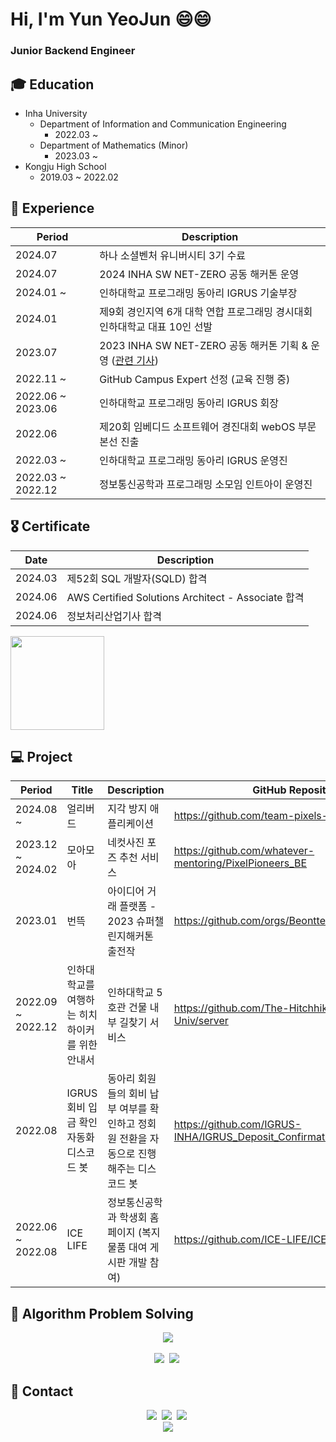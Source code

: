 # Hi, I'm Yun YeoJun 😄😄
### Junior Backend Engineer

## 🎓 Education
- Inha University
  - Department of Information and Communication Engineering
    - 2022.03 ~
  - Department of Mathematics (Minor)
    - 2023.03 ~
- Kongju High School
  - 2019.03 ~ 2022.02

## 🧭 Experience
|Period|Description|
|---|---|
|2024.07|하나 소셜벤처 유니버시티 3기 수료|
|2024.07|2024 INHA SW NET-ZERO 공동 해커톤 운영|
|2024.01 ~ |인하대학교 프로그래밍 동아리 IGRUS 기술부장|
|2024.01|제9회 경인지역 6개 대학 연합 프로그래밍 경시대회 인하대학교 대표 10인 선발|
|2023.07|2023 INHA SW NET-ZERO 공동 해커톤 기획 & 운영 ([관련 기사](https://swuniv.inha.ac.kr/swuniv/12705/subview.do?enc=Zm5jdDF8QEB8JTJGYmJzJTJGc3d1bml2JTJGMzExNCUyRjEwODQ4OSUyRmFydGNsVmlldy5kbyUzRg%3D%3D))
|2022.11 ~ |GitHub Campus Expert 선정 (교육 진행 중)|
|2022.06 ~ 2023.06|인하대학교 프로그래밍 동아리 IGRUS 회장|
|2022.06|제20회 임베디드 소프트웨어 경진대회 webOS 부문 본선 진출|
|2022.03 ~ |인하대학교 프로그래밍 동아리 IGRUS 운영진|
|2022.03 ~ 2022.12|정보통신공학과 프로그래밍 소모임 인트아이 운영진|

## 🎖️ Certificate
|Date|Description|
|---|---|
|2024.03|제52회 SQL 개발자(SQLD) 합격|
|2024.06|AWS Certified Solutions Architect - Associate 합격|
|2024.06|정보처리산업기사 합격|

<a href="https://www.credly.com/badges/0f74a1f2-8fc8-4765-9811-910315b0c688/public_url"><img src="https://github.com/Yun-YeoJun/Yun-YeoJun/assets/30434779/87108f4a-87a7-434a-9f9f-61a7447fc754" width="150"></a>



## 💻 Project
|Period|Title|Description|GitHub Repository URL|
|---|---|---|---|
|2024.08 ~ |얼리버드|지각 방지 애플리케이션|https://github.com/team-pixels-dev/EarlyBird-BE|
|2023.12 ~ 2024.02|모아모아|네컷사진 포즈 추천 서비스|https://github.com/whatever-mentoring/PixelPioneers_BE|
|2023.01|번뜩|아이디어 거래 플랫폼 - 2023 슈퍼챌린지해커톤 출전작|https://github.com/orgs/Beontteuk/repositories|
|2022.09 ~ 2022.12|인하대학교를 여행하는 히치하이커를 위한 안내서|인하대학교 5호관 건물 내부 길찾기 서비스|https://github.com/The-Hitchhiker-s-Guide-to-Inha-Univ/server|
|2022.08|IGRUS 회비 입금 확인 자동화 디스코드 봇|동아리 회원들의 회비 납부 여부를 확인하고 정회원 전환을 자동으로 진행해주는 디스코드 봇|https://github.com/IGRUS-INHA/IGRUS_Deposit_Confirmation_Automation_Program|
|2022.06 ~ 2022.08|ICE LIFE|정보통신공학과 학생회 홈페이지 (복지물품 대여 게시판 개발 참여)|https://github.com/ICE-LIFE/ICE-LIFE-Backend|

## 🧩 Algorithm Problem Solving

<p align="center">
  <img align='center' src="http://mazassumnida.wtf/api/v2/generate_badge?boj=yyj8771">
  <br>
  <br>
  <a href="https://www.acmicpc.net/user/yyj8771"><img src="https://img.shields.io/badge/BOJ-3766AB?style=for-the-badge&logo=Bloglovin&logoColor=white"/></a>&nbsp </a>
  <a href="https://codeforces.com/profile/yyjun"><img src="https://img.shields.io/badge/Codeforces-1F8ACB?style=for-the-badge&logo=Codeforces&logoColor=white"/></a>&nbsp </a>
</p>

## 📢 Contact
<p align="center">
  <a href="https://velog.io/@yyj8771"><img src="https://img.shields.io/badge/Velog-20C997?style=for-the-badge&logo=Velog&logoColor=white"/></a>&nbsp </a>
  <a href="https://www.instagram.com/yyj_0917/"><img src="https://img.shields.io/badge/Instagram-E4405F?style=for-the-badge&logo=Instagram&logoColor=white"/></a>&nbsp </a>  
  <a href="mailto:yyj8771@naver.com"><img src="https://img.shields.io/badge/Email-EA4335?style=for-the-badge&logo=Gmail&logoColor=white"/></a>&nbsp </a>

  <br>
  <a href="https://hits.seeyoufarm.com"><img src="https://hits.seeyoufarm.com/api/count/incr/badge.svg?url=https%3A%2F%2Fgithub.com%2FYun-YeoJun&count_bg=%2379C83D&title_bg=%23555555&icon=&icon_color=%23E7E7E7&title=hits&edge_flat=false"/></a>
</p>


<!-- ![header](https://capsule-render.vercel.app/api?type=waving&color=auto&height=300&section=header&text=Yun-YeoJun&fontSize=90)


<h3 align="center">🛠 Tech Stack 🛠</h3>

<p align="center"> Techs that I've used at least once </p>

<p align="center">
  <img src="https://img.shields.io/badge/Python-3766AB?style=flat-square&logo=Python&logoColor=white"/></a>&nbsp 
  <img src="https://img.shields.io/badge/C-A8B9CC?style=flat-square&logo=C&logoColor=white"/></a>&nbsp
  <img src="https://img.shields.io/badge/C++-00599C?style=flat-square&logo=C%2B%2B&logoColor=white"/></a>&nbsp
  <img src="https://img.shields.io/badge/Unity-E2E2E2?style=flat-square&logo=Unity&logoColor=black"/></a>&nbsp 
  <img src="https://img.shields.io/badge/Java-007396?style=flat-square&logo=Java&logoColor=white"/></a>&nbsp 
  <img src="https://img.shields.io/badge/HTML-E34F26?style=flat-square&logo=HTML5&logoColor=white"/></a>&nbsp 
  <img src="https://img.shields.io/badge/CSS-1572B6?style=flat-square&logo=css3&logoColor=white"/></a>&nbsp 
  <img src="https://img.shields.io/badge/Javascript-ffb13b?style=flat-square&logo=javascript&logoColor=white"/></a>&nbsp 
  <br>
</p>

<h3 align="center">☁️ SNS List ☁️</h3>

<p align="center">
  <a href="https://velog.io/@yyj8771"><img src="https://img.shields.io/badge/Velog-20C997?style=flat-square&logo=Velog&logoColor=white"/></a>&nbsp </a>
  <a href="https://www.instagram.com/yyj_0917/"><img src="https://img.shields.io/badge/Instagram-E4405F?style=flat-square&logo=Instagram&logoColor=white"/></a>&nbsp </a>
  <br>
  <a href="https://hits.seeyoufarm.com"><img src="https://hits.seeyoufarm.com/api/count/incr/badge.svg?url=https%3A%2F%2Fgithub.com%2FYun-YeoJun&count_bg=%2379C83D&title_bg=%23555555&icon=&icon_color=%23E7E7E7&title=hits&edge_flat=false"/></a>
</p>

<h3 align="center">💪 Algorithm Online Judge 💪</h3>

<p align="center">
  <a href="https://www.acmicpc.net/user/yyj8771"><img src="https://img.shields.io/badge/BOJ-3766AB?style=flat-square&logo=Bloglovin&logoColor=white"/></a>&nbsp </a>
  <a href="https://codeforces.com/profile/yyjun"><img src="https://img.shields.io/badge/Codeforces-1F8ACB?style=flat-square&logo=Codeforces&logoColor=white"/></a>&nbsp </a>
  <br>
  <img align='center' src="http://mazassumnida.wtf/api/v2/generate_badge?boj=yyj8771">
</p> -->
